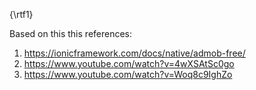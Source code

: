 {\rtf1}

Based on this this references: 
1. https://ionicframework.com/docs/native/admob-free/
2. https://www.youtube.com/watch?v=4wXSAtSc0go
3. https://www.youtube.com/watch?v=Woq8c9IghZo